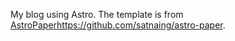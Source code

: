 My blog using Astro. The template is from [AstroPaper](https://github.com/satnaing/astro-paper)https://github.com/satnaing/astro-paper.


